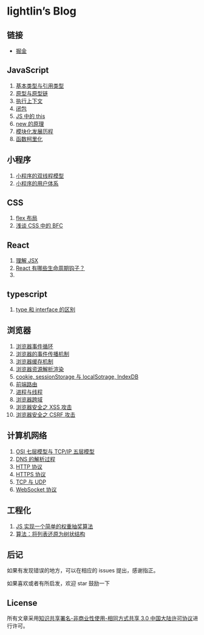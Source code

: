 # lightlin’s Blog

## 链接

* [掘金](https://juejin.cn/user/3685218708362030)

## JavaScript

1. [基本类型与引用类型](https://github.com/myLightLin/javascript-wiki/issues/29)
2. [原型与原型链](https://github.com/myLightLin/javascript-wiki/issues/1)
3. [执行上下文](https://github.com/myLightLin/javascript-wiki/issues/6)
4. [闭包](https://github.com/myLightLin/javascript-wiki/issues/7)
5. [JS 中的 this](https://github.com/myLightLin/javascript-wiki/issues/10)
6. [new 的原理](https://github.com/myLightLin/javascript-wiki/issues/11)
7. [模块化发展历程](https://github.com/myLightLin/javascript-wiki/issues/21)
8. [函数柯里化](https://github.com/myLightLin/javascript-wiki/issues/28)

## 小程序

1. [小程序的双线程模型](https://github.com/myLightLin/javascript-wiki/issues/4)
2. [小程序的用户体系](https://github.com/myLightLin/javascript-wiki/issues/5)

## CSS

1. [flex 布局](https://github.com/myLightLin/javascript-wiki/issues/30)
2. [浅谈 CSS 中的 BFC](https://github.com/myLightLin/javascript-wiki/issues/31)

## React

1. [理解 JSX](https://github.com/myLightLin/javascript-wiki/issues/32)
2. [React 有哪些生命周期钩子？](https://github.com/myLightLin/javascript-wiki/issues/33)
3. []()

## typescript
1. [type 和 interface 的区别](https://github.com/myLightLin/javascript-wiki/issues/16)

## 浏览器

1. [浏览器事件循环](https://github.com/myLightLin/javascript-wiki/issues/2)
2. [浏览器的事件传播机制](https://github.com/myLightLin/javascript-wiki/issues/19)
3. [浏览器缓存机制](https://github.com/myLightLin/javascript-wiki/issues/8)
4. [浏览器资源解析渲染](https://github.com/myLightLin/javascript-wiki/issues/20)
5. [cookie, sessionStorage 与 localSotrage, IndexDB](https://github.com/myLightLin/javascript-wiki/issues/14)
6. [前端路由](https://github.com/myLightLin/javascript-wiki/issues/15)
7. [进程与线程](https://github.com/myLightLin/javascript-wiki/issues/18)
8. [浏览器跨域](https://github.com/myLightLin/javascript-wiki/issues/17)
9. [浏览器安全之 XSS 攻击](https://github.com/myLightLin/javascript-wiki/issues/12)
10. [浏览器安全之 CSRF 攻击](https://github.com/myLightLin/javascript-wiki/issues/13)

## 计算机网络

1. [OSI 七层模型与 TCP/IP 五层模型](https://github.com/myLightLin/javascript-wiki/issues/26)
2. [DNS 的解析过程](https://github.com/myLightLin/javascript-wiki/issues/25)
3. [HTTP 协议](https://github.com/myLightLin/javascript-wiki/issues/3)
4. [HTTPS 协议](https://github.com/myLightLin/javascript-wiki/issues/23)
5. [TCP 与 UDP](https://github.com/myLightLin/javascript-wiki/issues/9)
6. [WebSocket 协议](https://github.com/myLightLin/javascript-wiki/issues/27)

## 工程化

1. [JS 实现一个简单的权重抽奖算法](https://github.com/myLightLin/javascript-wiki/issues/24)
2. [算法：将列表还原为树状结构](https://github.com/myLightLin/javascript-wiki/issues/22)

## 后记

如果有发现错误的地方，可以在相应的 issues 提出，感谢指正。

如果喜欢或者有所启发，欢迎 star 鼓励一下

## License

所有文章采用[知识共享署名-非商业性使用-相同方式共享 3.0 中国大陆许可协议](http://creativecommons.org/licenses/by-nc-sa/3.0/cn/)进行许可。
